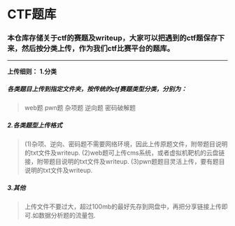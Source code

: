 # CTF题库
### 本仓库存储关于ctf的赛题及writeup，大家可以把遇到的ctf题保存下来，然后按分类上传，作为我们ctf比赛平台的题库。

---

**上传细则：**
**1.分类**
##### 各类题目上传到指定文件夹，按传统的ctf赛题类型分类，分别为：
> web题
> pwn题
> 杂项题
> 逆向题
> 密码破解题
##### **2.各类题型上传格式**
>  (1)杂项、逆向、密码题不需要网络环境，因此上传原题文件，附带题目说明的txt文件及writeup.
>  (2)web题可上传cms系统，或者虚拟机靶机的云盘链接，附带题目说明的txt文件及writeup.
>  (3)pwn题题目灵活上传，要有题目说明的txt文件及writeup.
##### **3.其他**
> 上传文件不要过大，超过100mb的最好先存到网盘中，再把分享链接上传即可.如数据分析题的流量包.
